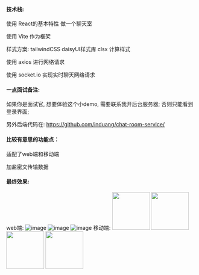 #### 技术栈:

使用 React的基本特性 做一个聊天室

使用 Vite 作为框架

样式方案: tailwindCSS daisyUI样式库 clsx 计算样式

使用 axios 进行网络请求

使用 socket.io 实现实时聊天网络请求

#### 一点面试备注:

如果你是面试官, 想要体验这个小demo, 需要联系我开后台服务器;
否则只能看到登录界面;

另外后端代码在: https://github.com/induang/chat-room-service/

#### 比较有意思的功能点：

适配了web端和移动端

加盐密文传输数据

#### 最终效果:


web端:
![image](https://github.com/induang/chat-room/assets/50736248/00047492-5bee-4298-98ac-99cd42bc7375)
![image](https://github.com/induang/chat-room/assets/50736248/edfc866a-08fd-47d6-908a-bcc8dfcc967e)
![image](https://github.com/induang/chat-room/assets/50736248/4fbda6e3-1794-4602-8c83-a054623fab03)
移动端:
<img src="https://github.com/induang/chat-room/assets/50736248/39366edd-1dc6-4932-a58b-87818193ee10" width="100">
<img src="https://github.com/induang/chat-room/assets/50736248/18aa0ba1-4623-4c7f-91fc-0f5280e841ab" width="100">
<img src="https://github.com/induang/chat-room/assets/50736248/40c6f3b1-4502-4411-8bc5-7101079d02df" width="100">
<img src="https://github.com/induang/chat-room/assets/50736248/f78cc6ea-f98b-49df-abe9-32327fd51933" width="100">



